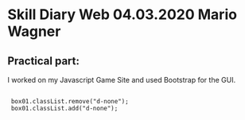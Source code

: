 
# Skill Diary Web 04.03.2020 Mario Wagner

## Practical part:

I worked on my Javascript Game Site and used Bootstrap for the GUI.

```

 box01.classList.remove("d-none");
 box01.classList.add("d-none");

```
